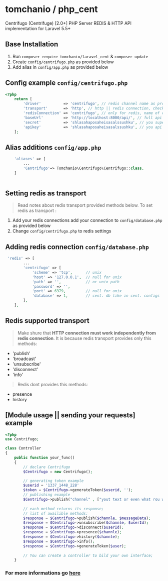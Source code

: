 # tomchanio / php_cent
Centrifugo (Centrifuge) [2.0+] PHP Server REDIS & HTTP API implementation for Laravel 5.5+

## Base Installation
1. Run `composer require tomchanio/laravel_cent` & `composer update`
2. Create `config/centrifugo.php` as provided below
3. Add alias in `config/app.php` as provided below

## Config example `config/centrifugo.php`
```php
<?php
    return [
        'driver'          => 'centrifugo', // redis channel name as provided in cent. conf ($driver.".api")
        'transport'       => 'http', // http || redis connection, check more information below
        'redisConnection' => 'centrifugo', // only for redis, name of connection more information below
        'baseUrl'         => 'http://localhost:8000/api/', // full api url
        'secret'          => 'shlasahaposaheisasalssushku', // you super secret key
        'apikey'          => 'shlasahaposaheisasalssushku', // you api key
    ];

```

## Alias additions `config/app.php`
```php
    'aliases' => [
        ...
        'Centrifugo'=> Tomchanio\Centrifugo\Centrifugo::class,
    ]
    
```

## Setting redis as transport
>Read notes about redis transport provided methods below. To set redis as transport :

1. Add your redis connections add your connection to `config/database.php` as provided below
2. Change `config/centrifugo.php` to redis settings

## Adding redis connection `config/database.php`
```php
 'redis' => [
        ...
        'centrifugo' => [
            'scheme' => 'tcp',      // unix
            'host' => '127.0.0.1',  // null for unix
            'path' => '',           // or unix path
            'password' => '',
            'port' => 6379,         // null for unix
            'database' => 1,        // cent. db like in cent. configs
        ],
    ],
```


## Redis supported transport
>Make shure that **HTTP connection must work independently from redis connection**.
>It is because redis transport provides only this methods:
* 'publish' 
* 'broadcast' 
* 'unsubscribe' 
* 'disconnect'
* 'info'

>Redis dont provides this methods:
* presence
* history

## [Module usage || sending your requests] example
```php
<?php
use Centrifugo;

class Controller
{
    public function your_func()
    {
        // declare Centrifugo
        $Centrifugo = new Centrifugo();

        // generating token example
        $userid = '1337_1448_228'
        $token = $Centrifugo->generateToken($userid, '');
        // publishing example
        $Centrifugo->publish("channel" , ["yout text or even what rou want"]);
        
        // each method returns its response; 
        // list of awailible methods: 
        $response = $Centrifugo->publish($channle, $messageData);
        $response = $Centrifugo->unsubscribe($channle, $userId);
        $response = $Centrifugo->disconnect($userId);
        $response = $Centrifugo->presence($channle);
        $response = $Centrifugo->history($channle);
        $response = $Centrifugo->info();
        $response = $Centrifugo->generateToken($user);
        
        // You can create a controller to bild your own interface;
    }
```
### For more informations go [here](https://centrifugal.github.io/centrifugo/)
